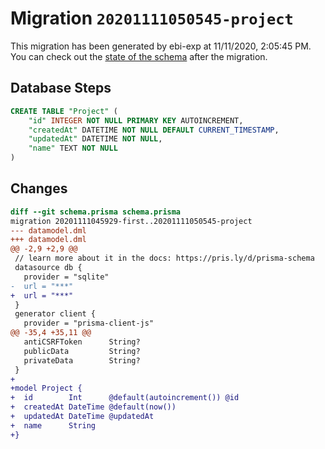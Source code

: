 # Migration `20201111050545-project`

This migration has been generated by ebi-exp at 11/11/2020, 2:05:45 PM.
You can check out the [state of the schema](./schema.prisma) after the migration.

## Database Steps

```sql
CREATE TABLE "Project" (
    "id" INTEGER NOT NULL PRIMARY KEY AUTOINCREMENT,
    "createdAt" DATETIME NOT NULL DEFAULT CURRENT_TIMESTAMP,
    "updatedAt" DATETIME NOT NULL,
    "name" TEXT NOT NULL
)
```

## Changes

```diff
diff --git schema.prisma schema.prisma
migration 20201111045929-first..20201111050545-project
--- datamodel.dml
+++ datamodel.dml
@@ -2,9 +2,9 @@
 // learn more about it in the docs: https://pris.ly/d/prisma-schema
 datasource db {
   provider = "sqlite"
-  url = "***"
+  url = "***"
 }
 generator client {
   provider = "prisma-client-js"
@@ -35,4 +35,11 @@
   antiCSRFToken      String?
   publicData         String?
   privateData        String?
 }
+
+model Project {
+  id        Int      @default(autoincrement()) @id
+  createdAt DateTime @default(now())
+  updatedAt DateTime @updatedAt
+  name      String   
+}
```


